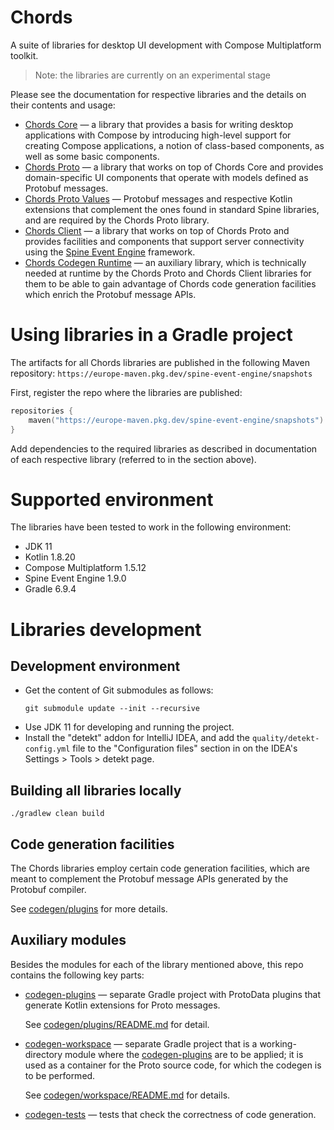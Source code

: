 # Chords

A suite of libraries for desktop UI development with 
Compose Multiplatform toolkit.

> Note: the libraries are currently on an experimental stage 

Please see the documentation for respective libraries and the details on their
contents and usage:
- [Chords Core](core/README.md) — a library that provides a basis for writing 
  desktop applications with Compose by introducing high-level support for
  creating Compose applications, a notion of class-based components, as well as
  some basic components.
- [Chords Proto](proto/README.md) — a library that works on top of Chords Core
  and provides domain-specific UI components that operate with models defined as 
  Protobuf messages.
- [Chords Proto Values](proto-values/README.md) — Protobuf messages and
  respective Kotlin extensions that complement the ones found in standard Spine
  libraries, and are required by the Chords Proto library.
- [Chords Client](client/README.md) — a library that works on top of 
  Chords Proto and provides facilities and components that support server
  connectivity using the [Spine Event Engine](https://spine.io/) framework.
- [Chords Codegen Runtime](codegen/runtime) — an auxiliary library, which is
  technically needed at runtime by the Chords Proto and Chords Client libraries
  for them to be able to gain advantage of Chords code generation facilities
  which enrich the Protobuf message APIs.

# Using libraries in a Gradle project

The artifacts for all Chords libraries are published in the following 
Maven repository:
`https://europe-maven.pkg.dev/spine-event-engine/snapshots`

First, register the repo where the libraries are published:
```kotlin
repositories {
    maven("https://europe-maven.pkg.dev/spine-event-engine/snapshots")
}
```

Add dependencies to the required libraries as described in documentation of
each respective library (referred to in the section above).

# Supported environment

The libraries have been tested to work in the following environment:

- JDK 11
- Kotlin 1.8.20
- Compose Multiplatform 1.5.12
- Spine Event Engine 1.9.0
- Gradle 6.9.4

# Libraries development

## Development environment

- Get the content of Git submodules as follows:
  ```
  git submodule update --init --recursive
  ```
- Use JDK 11 for developing and running the project.
- Install the "detekt" addon for IntelliJ IDEA, and add the
  `quality/detekt-config.yml` file to the "Configuration files" section in
  on the IDEA's Settings > Tools > detekt page.

## Building all libraries locally

```
./gradlew clean build
```

## Code generation facilities

The Chords libraries employ certain code generation facilities, which are meant
to complement the Protobuf message APIs generated by the Protobuf compiler.

See [codegen/plugins](codegen/plugins/README.md) for more details.

## Auxiliary modules

Besides the modules for each of the library mentioned above, this repo contains
the following key parts:

- [codegen-plugins](codegen/plugins) — separate Gradle project with ProtoData
  plugins that generate Kotlin extensions for Proto messages.
  
  See [codegen/plugins/README.md](codegen/plugins/README.md) for detail.

- [codegen-workspace](codegen/workspace) — separate Gradle project that is 
  a working-directory module where the [codegen-plugins](codegen/plugins) are to
  be applied; it is used as a container for the Proto source code, for which the
  codegen is to be performed.

  See [codegen/workspace/README.md](codegen/workspace/README.md) for details.

- [codegen-tests](codegen/tests) — tests that check the correctness of code generation.
